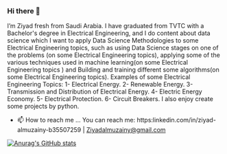 ### Hi there 👋 

I’m Ziyad fresh from Saudi Arabia. I have graduated from TVTC with a Bachelor's degree in Electrical Engineering, and I do content about data science which I want to apply Data Science Methodologies to some Electrical Engineering topics, such as using Data Science stages on one of the problems (on some Electrical Engineering topics), applying some of the various techniques used in machine learning(on some Electrical Engineering topics ) and Building and training different some algorithms(on some Electrical Engineering topics). Examples of some Electrical Engineering Topics: 1- Electrical Energy. 2- Renewable Energy. 3- Transmission and Distribution of Electrical Energy. 4- Electric Energy Economy. 5- Electrical Protection. 6- Circuit Breakers. 
I also enjoy create some projects by python. 
- 📫 How to reach me ...
You can reach me: https:linkedin.com/in/ziyad-almuzainy-b35507259 | Ziyadalmuzainy@gmail.com
 
 [![Anurag's GitHub stats](https://github-readme-stats.vercel.app/api?username=ZiyadAlmuzainy)](https://github.com/anuraghazra/github-readme-stats)
 




